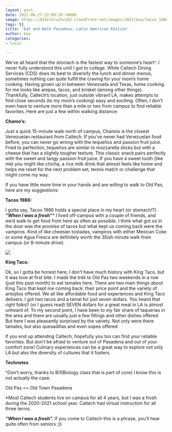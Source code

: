 ```yaml
---
layout: post
date: 2022-06-27 22:09:28 +0000
image: https://d24slhcvzhzz82.cloudfront.net/images/2022/bea/tacos_1986.jpg
tags: []
title: 'Eat and Walk Pasadena: Latin American Edition'
author: bea
categories:
- local

---
```

We’ve all heard that the stomach is the fastest way to someone’s heart^. I never fully understood this until I got to college. While Caltech Dining Services (CDS) does its best to diversify the lunch and dinner menus, sometimes nothing can quite fulfill the craving for your mom’s home cooking. Having grown up in between Venezuela and Texas, home cooking for me looks like arepas, tacos, and brisket (among other things). Thankfully, Caltech’s location, just outside vibrant LA, makes attempts to find close seconds (to my mom’s cooking) easy and exciting. Often, I don’t even have to venture more than a mile or two from campus to find reliable favorites. Here are just a few within walking distance:

**Chamo’s:**

Just a quick 15-minute walk north of campus, Chamos is the closest Venezuelan restaurant from Caltech. If you’ve never had Venezuelan food before, you can never go wrong with the tequeños and passion fruit juice. Fried to perfection, tequeños are similar to mozzarella sticks but with a cheese that has a slightly tougher texture. This classic snack pairs perfectly with the sweet and tangy passion fruit juice. If you have a sweet tooth (like me) you might like chicha, a rice milk drink that almost feels like home and helps me reset for the next problem set, tennis match or challenge that might come my way.

If you have little more time in your hands and are willing to walk to Old Pas, here are my suggestions:

**Tacos 1986:**

I gotta say, Tacos 1986 holds a special place in my heart (or stomach!?). **_“When I was a frosh”_*** I lived off-campus with a couple of friends, and we’d walk to get food from here as often as possible. I think what got us in the door was the promise of tacos but what kept us coming back were the vampiros. Kind of like cheesier tostadas, vampiros with either Mexican Coke or some Agua Fresca are definitely worth the 35ish minute walk from campus (or 8-minute drive).

![](https://d24slhcvzhzz82.cloudfront.net/images/2022/bea/tacos_1986.jpg)

**King Taco:**

Ok, so I gotta be honest here, I don’t have much history with King Taco, but it was love at first bite. I made the trek to Old Pas two weekends in a row (just this past month) to eat tamales here. There are two main things about King Taco that kept me coming back: their price point and the variety of antojitos offered. We all like affordable food and experiences and King Taco delivers. I got two tacos and a tamal for just seven dollars. You heard that right folks!! (or I guess read) SEVEN dollars for a great meal in LA is almost unheard of. To my second point, I have been to my fair share of taquerias in the area and there are usually just a few fillings and other dishes offered. But here I was pleasantly surprised by the variety. Not only were there tamales, but also quesadillas and even sopes offered.

If you end up attending Caltech, hopefully you too can find your reliable favorites. But don’t be afraid to venture out of Pasadena and out of your comfort zone! Culinary experiences can be a great way to explore not only LA but also the diversity of cultures that it fosters.

**Technotes**

^Don’t worry, thanks to Bi1(Biology class that is part of core) I know this is not actually the case.

Old Pas == Old Town Pasadena

\*Most Caltech students live on campus for all 4 years, but I was a frosh during the 2020-2021 school year. Caltech had virtual instruction for all three terms.

**_“When I was a frosh”._** If you come to Caltech this is a phrase, you’ll hear quite often from seniors ;))
